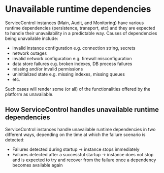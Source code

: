 # Unavailable runtime dependencies

ServiceControl instances (Main, Audit, and Monitoring) have various runtime dependencies (persistence, transport, etc) and they are expected to handle their unavailability in a predictable way. Causes of dependencies being unavailable include:

* invalid instance configuration e.g. connection string, secrets
* network outages
* invalid network configuration e.g. firewall misconfiguration
* data store failures e.g. broken indexes, DB process failures
* missing and/or invalid permissions
* uninitialized state e.g. missing indexes, missing queues
* etc.

Such cases will render some (or all) of the functionalities offered by the platform as unavailable.

## How ServiceControl handles unavailable runtime dependencies

ServiceControl instances handle unavailable runtime dependencies in two different ways, depending on the time at which the failure scenario is detected:

* Failures detected during startup -> instance stops immediately
* Failures detected after a successful startup -> instance does not stop and is expected to try and recover from the failure once a dependency becomes available again

